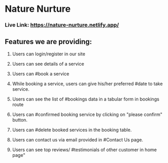 # Nature Nurture
### Live Link: https://nature-nurture.netlify.app/

## Features we are providing:

1. Users can login/register in our site

2. Users can see details of a service 

3. Users can #book a service

4. While booking a service, users can give his/her preferred #date to take service.

5. Users can see the list of #bookings data in a tabular form in bookings route

6. Users can #confirmed booking service by clicking on "please confirm" button.

7. Users can #delete booked services in the booking table.

8. Users can contact us via email provided in #Contact Us page.

9. Users can see top reviews/ #testimonials of other customer in home page" 


